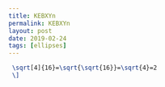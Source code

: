 ```yaml
---
title: KEBXYn
permalink: KEBXYn
layout: post
date: 2019-02-24
tags: [ellipses]
---
```


```latex \[
 \sqrt[4]{16}=\sqrt{\sqrt{16}}=\sqrt{4}=2
 \]
```